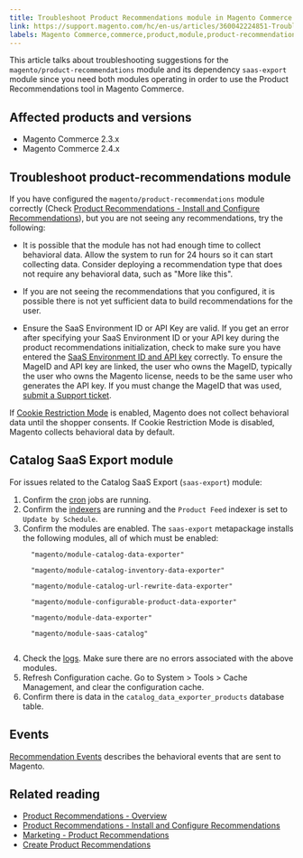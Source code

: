 ```yaml
---
title: Troubleshoot Product Recommendations module in Magento Commerce
link: https://support.magento.com/hc/en-us/articles/360042224851-Troubleshoot-Product-Recommendations-module-in-Magento-Commerce
labels: Magento Commerce,commerce,product,module,product-recommendations,recommendations,saas-export,magento/product-recommendations,2.3.x,how to,2.4.x
---
```


<p>This article talks about troubleshooting suggestions for the <code class="language-php">magento/product-recommendations</code> module and its dependency <code class="language-php">saas-export</code> module since you need both modules operating in order to use the Product Recommendations tool in Magento Commerce.</p>
<h2>Affected products and versions</h2>
<ul>
<li>Magento Commerce 2.3.x</li>
<li>Magento Commerce 2.4.x</li>
</ul>
<h2>Troubleshoot product-recommendations module</h2>
<p>If you have configured the <code class="language-php">magento/product-recommendations</code> module correctly (Check <a href="https://devdocs.magento.com/recommendations/install-configure.html">Product Recommendations - Install and Configure Recommendations</a>), but you are not seeing any recommendations, try the following:</p>
<ul>
<li>It is possible that the module has not had enough time to collect behavioral data. Allow the system to run for 24 hours so it can start collecting data. Consider deploying a recommendation type that does not require any behavioral data, such as "More like this".</li>
</ul>
<ul>
<li>If you are not seeing the recommendations that you configured, it is possible there is not yet sufficient data to build recommendations for the user.</li>
</ul>
<ul>
<li>Ensure the SaaS Environment ID or API Key are valid. If you get an error after specifying your SaaS Environment ID or your API key during the product recommendations initialization, check to make sure you have entered the <a href="https://docs.magento.com/m2/ce/user_guide/configuration/services/saas.html">SaaS Environment ID and API key</a> correctly. To ensure the MageID and API key are linked, the user who owns the MageID, typically the user who owns the Magento license, needs to be the same user who generates the API key. If you must change the MageID that was used, <a href="https://support.magento.com/hc/en-us/articles/360019088251">submit a Support ticket</a>.</li>
</ul>
<p class="info">If <a href="https://docs.magento.com/m2/ce/user_guide/stores/compliance-cookie-restriction-mode.html">Cookie Restriction Mode</a> is enabled, Magento does not collect behavioral data until the shopper consents. If Cookie Restriction Mode is disabled, Magento collects behavioral data by default.</p>
<h2>Catalog SaaS Export module</h2>
<p>For issues related to the Catalog SaaS Export (<code class="language-php">saas-export</code>) module:</p>
<ol>
<li>Confirm the <a href="https://devdocs.magento.com/guides/v2.3/config-guide/cli/config-cli-subcommands-cron.html">cron</a> jobs are running.</li>
<li>Confirm the <a href="https://devdocs.magento.com/guides/v2.3/config-guide/cli/config-cli-subcommands-index.html">indexers</a> are running and the <code class="language-php">Product Feed</code> indexer is set to <code class="language-php">Update by Schedule</code>.</li>
<li>Confirm the modules are enabled. The <code class="language-php">saas-export</code> metapackage installs the following modules, all of which must be enabled:
<pre><code class="language-php">  "magento/module-catalog-data-exporter"<br/>
  "magento/module-catalog-inventory-data-exporter"<br/>
  "magento/module-catalog-url-rewrite-data-exporter"<br/>
  "magento/module-configurable-product-data-exporter"<br/>
  "magento/module-data-exporter"<br/>
  "magento/module-saas-catalog"<br/>
</code></pre>
</li>
<li>Check the <a href="https://devdocs.magento.com/guides/v2.3/config-guide/cli/logging.html">logs</a>. Make sure there are no errors associated with the above modules.</li>
<li>Refresh Configuration cache. Go to System &gt; Tools &gt; Cache Management, and clear the configuration cache.</li>
<li>Confirm there is data in the <code class="language-php">catalog_data_exporter_products</code> database table.</li>
</ol>
<h2>Events</h2>
<p><a href="https://devdocs.magento.com/recommendations/verify.html">Recommendation Events</a> describes the behavioral events that are sent to Magento.</p>
<h2>Related reading</h2>
<ul>
<li>
<a href="https://devdocs.magento.com/recommendations/product-recs.html">Product Recommendations - Overview</a> </li>
<li>
<a href="https://devdocs.magento.com/recommendations/install-configure.html">Product Recommendations - Install and Configure Recommendations</a> </li>
<li>
<a href="https://docs.magento.com/m2/ee/user_guide/marketing/product-recommendations.html">Marketing - Product Recommendations</a> </li>
<li>
<a href="https://docs.magento.com/m2/ee/user_guide/marketing/create-new-rec.html">Create Product Recommendations</a> </li>
</ul>